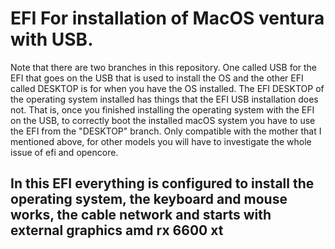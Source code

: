 # EFI For installation of MacOS ventura with USB.


Note that there are two branches in this repository. One called USB for the EFI that goes on the USB that is used to install the OS and the other EFI called DESKTOP is for when you have the OS installed.
The EFI DESKTOP of the operating system installed has things that the EFI USB installation does not.
That is, once you finished installing the operating system with the EFI on the USB, to correctly boot the installed macOS system you have to use the EFI from the "DESKTOP" branch.
Only compatible with the mother that I mentioned above, for other models you will have to investigate the whole issue of efi and opencore.

## In this EFI everything is configured to install the operating system, the keyboard and mouse works, the cable network and starts with external graphics amd rx 6600 xt
